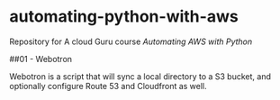 # automating-python-with-aws

Repository for A cloud Guru course *Automating AWS with Python*

##01 - Webotron

Webotron is a script that will sync a local directory to a S3 bucket, and optionally configure Route 53 and Cloudfront as well.
